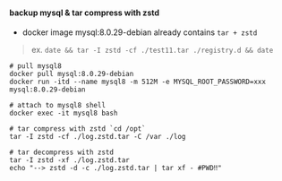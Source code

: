 #### backup mysql & tar compress with zstd

- docker image mysql:8.0.29-debian already contains `tar + zstd`
> ex. `date && tar -I zstd -cf ./test11.tar ./registry.d && date`

```shell
# pull mysql8
docker pull mysql:8.0.29-debian
docker run -itd --name mysql8 -m 512M -e MYSQL_ROOT_PASSWORD=xxx mysql:8.0.29-debian

# attach to mysql8 shell
docker exec -it mysql8 bash

# tar compress with zstd `cd /opt`
tar -I zstd -cf ./log.zstd.tar -C /var ./log

# tar decompress with zstd
tar -I zstd -xf ./log.zstd.tar
echo "--> zstd -d -c ./log.zstd.tar | tar xf - #PWD‼️"
```